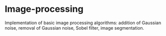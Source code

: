 Image-processing
================

Implementation of basic image processing algorithms: addition of Gaussian noise, removal of Gaussian noise, Sobel filter, image segmentation.
